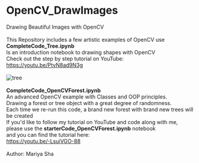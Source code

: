 # OpenCV_DrawImages
Drawing Beautiful Images with OpenCV
<br>
<br>
This Repository includes a few artistic examples of OpenCV use
<br>
<b>CompleteCode_Tree.ipynb</b>
<br>
Is an introduction notebook to drawing shapes with OpenCV
<br>
Check out the step by step tutorial on YouTube:
<br>
https://youtu.be/PtvN8ad9N3g
<br>
<br>
![tree](https://user-images.githubusercontent.com/32107652/130985619-40a2c2bf-c917-4360-814e-eeb98d9e8db7.png)
<br>
<br>
<b>CompleteCode_OpenCVForest.ipynb</b>
<br>
An advanced OpenCV example with Classes and OOP principles.
<br>
Drawing a forest or tree object with a great degree of randomness.
<br>
Each time we re-run this code, a brand new forest with brand new trees will be created
<br>
If you'd like to follow my tutorial on YouTube and code along with me,
<br>
please use the <b>starterCode_OpenCVForest.ipynb</b> notebook
<br>
and you can find the tutorial here:
<br>
https://youtu.be/-LsuiVGO-88
<br>
<br>
Author: Mariya Sha

